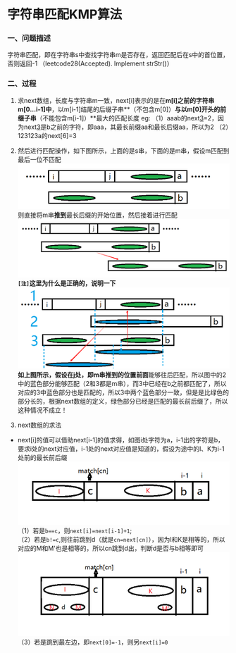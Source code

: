 字符串匹配KMP算法
==============
### 一、问题描述
字符串匹配，即在字符串s中查找字符串m是否存在，返回匹配后在s中的首位置，否则返回-1 （leetcode28(Accepted). Implement strStr()）

### 二、过程
1. 求next数组，长度与字符串m一致，next[i]表示的是在**m[i]之前的字符串m[0...i-1]中**，以m[i-1]结尾的后缀子串**（不包含m[0]）**与以m[0]开头的前缀子串**（不能包含m[i-1]）**最大的匹配长度
eg:
（1）aaab的next[3]=2，因为next[3]是b之前的字符，即aaa，其最长前缀aa和最长后缀aa，所以为2
（2）123123a的next[6]=3

2. 然后进行匹配操作，如下图所示，上面的是s串，下面的是m串，假设m匹配到最后一位不匹配
![字符串匹配][1]
 则直接将m串**推到**最长后缀的开始位置，然后接着进行匹配
![字符串匹配][2]
**`[注]`**这里为什么是正确的，说明一下
![匹配过程的正确性][3]
如上图所示，假设在j处，即m串推到的位置**前面**能够往后匹配，所以图中的2中的蓝色部分能够匹配（2和3都是m串），而3中已经在b之前都匹配了，所以对应的3中蓝色部分也是匹配的，所以3中两个蓝色部分一致，但是是比绿色的部分长的，根据next数组的定义，绿色部分已经是匹配的最长前后缀了，所以这种情况不成立！

3. next数组的求法
 - next[i]的值可以借助next[i-1]的值求得，如图i处字符为a，i-1出的字符是b，要求i处的next对应值，i-1处的next对应值是知道的，假设为途中的I、K为i-1处前的最长前后缀   
 ![next数组求法][4]
 （1）若是`b==c`，则`next[i]=next[i-1]+1`;     
 （2）若是`b!=c`,则往前跳到d（就是`cn=next[cn]`），因为I和K是相等的，所以对应的M和M'也是相等的，所以cn跳到d出，判断d是否与b相等即可
![next数组求法][5]    
 （3）若是跳到最左边，即`next[0]=-1`，则另`next[i]=0`    





  [1]: ./images/KMP_01.png "KMP_01.png"
  [2]: ./images/KMP_02.png "KMP_02.png"
  [3]: ./images/KMP_03.png "KMP_03.png"
  [4]: ./images/KMP_next_04.png "KMP_next_04.png"
  [5]: ./images/KMP_next_05.png "KMP_next_05.png"
